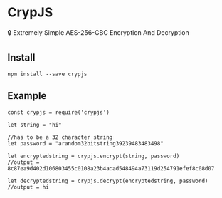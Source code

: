 # CrypJS
🔒 Extremely Simple AES-256-CBC Encryption And Decryption

## Install
```
npm install --save crypjs
```

## Example
```
const crypjs = require('crypjs')

let string = "hi"

//has to be a 32 character string
let password = "arandom32bitstring39239483483498"

let encryptedstring = crypjs.encrypt(string, password)
//output = 8c87ea9d402d106803455c0108a23b4a:ad548494a73119d254791efef8c08d07

let decryptedstring = crypjs.decrypt(encryptedstring, password)
//output = hi
```
